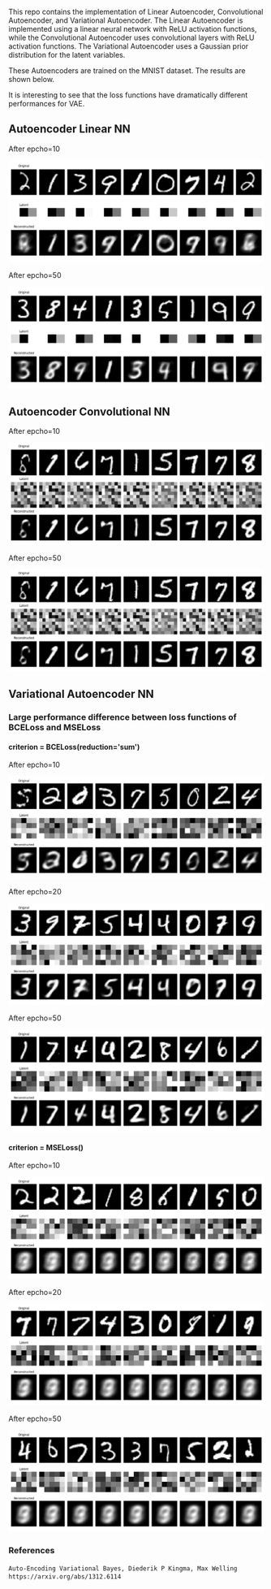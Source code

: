 This repo contains the implementation of Linear Autoencoder, Convolutional Autoencoder, and Variational Autoencoder. The Linear Autoencoder is implemented using a linear neural network with ReLU activation functions, while the Convolutional Autoencoder uses convolutional layers with ReLU activation functions. The Variational Autoencoder uses a Gaussian prior distribution for the latent variables.

These Autoencoders are trained on the MNIST dataset. The results are shown below.

It is interesting to see that the loss functions have dramatically different performances for VAE.


## Autoencoder Linear NN
After epcho=10

![Linear Autoencoder Results](resources/linear_ae_epoch_10.png)

After epcho=50

![Linear Autoencoder Results](resources/linear_ae_epoch_50.png)


## Autoencoder Convolutional NN
After epcho=10

![Convolutional Autoencoder Results](resources/cae_epoch_10.png)

After epcho=50

![Convolutional Autoencoder Results](resources/cae_epoch_50.png)

## Variational Autoencoder NN
### Large performance difference between loss functions of BCELoss and MSELoss
#### criterion = BCELoss(reduction='sum')
After epcho=10

![Variational Autoencoder Results](resources/vae_epoch_BCELoss_10.png)

After epcho=20

![Variational Autoencoder Results](resources/vae_epoch_BCELoss_20.png)

After epcho=50

![Variational Autoencoder Results](resources/vae_epoch_BCELoss_50.png)

#### criterion = MSELoss()
After epcho=10

![Variational Autoencoder Results](resources/vae_epoch_MSELoss_10.png)

After epcho=20

![Variational Autoencoder Results](resources/vae_epoch_MSELoss_20.png)

After epcho=50

![Variational Autoencoder Results](resources/vae_epoch_MSELoss_50.png)

### References
```
Auto-Encoding Variational Bayes, Diederik P Kingma, Max Welling
https://arxiv.org/abs/1312.6114
```

